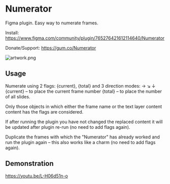 # Numerator

Figma plugin. Easy way to numerate frames.

Install: https://www.figma.com/community/plugin/765276421612114640/Numerator

Donate/Support: https://gum.co/Numerator

![artwork.png](https://i.imgur.com/Cngxjoe.png)

## Usage
Numerate using 2 flags: {current}, {total} and 3 direction modes: → ↘ ↓
{current} – to place the current frame number
{total} – to place the number of all slides.

Only those objects in which either the frame name or the text layer content content has the flags are considered.

If after running the plugin you have not changed the replaced content it will be updated after plugin re-run (no need to add flags again).

Duplicate the frames with which the "Numerator" has already worked and run the plugin again – this also works like a charm (no need to add flags again).


## Demonstration
https://youtu.be/L-H06d51n-o
